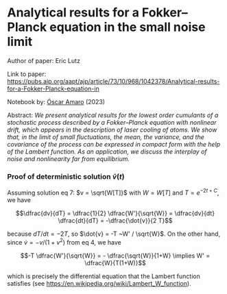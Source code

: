 # Analytical results for a Fokker–Planck equation in the small noise limit

Author of paper: Eric Lutz

Link to paper: https://pubs.aip.org/aapt/ajp/article/73/10/968/1042378/Analytical-results-for-a-Fokker-Planck-equation-in

Notebook by: [Óscar Amaro](https://github.com/OsAmaro) (2023)

Abstract: _We present analytical results for the lowest order cumulants of a stochastic process described by a Fokker–Planck equation with nonlinear drift, which appears in the description of laser cooling of atoms. We show that, in the limit of small fluctuations, the mean, the variance, and the covariance of the process can be expressed in compact form with the help of the Lambert function. As an application, we discuss the interplay of noise and nonlinearity far from equilibrium._



### Proof of deterministic solution $\bar{v}(t)$

Assuming solution eq 7: $v = \sqrt{W[T]}$ with $W=W[T]$ and $T=e^{-2t+C}$, we have

$$\dfrac{dv}{dT} = \dfrac{1}{2} \dfrac{W'}{\sqrt{W}} = \dfrac{dv}{dt} \dfrac{dt}{dT} = -\dfrac{\dot{v}}{2 T}$$

because $dT/dt=-2T$, so $\dot{v} = -T ~W' / \sqrt{W}$. On the other hand, since $\dot{v} = -v/(1+v^2)$ from eq 4, we have

$$-T \dfrac{W'}{\sqrt{W}} = - \dfrac{\sqrt{W}}{1+W} \implies W' = \dfrac{W}{T(1+W)}$$

which is precisely the differential equation that the Lambert function satisfies (see https://en.wikipedia.org/wiki/Lambert_W_function).
